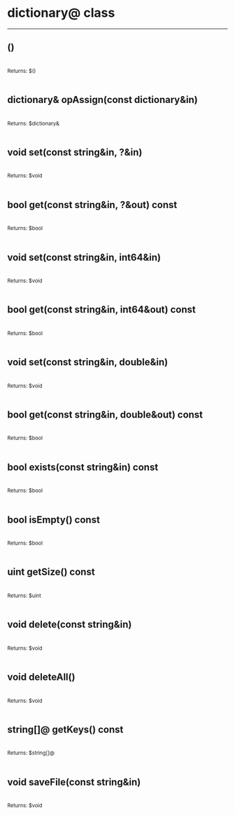 # dictionary@ class

---

## <constructor>()

<br>
<small>Returns: $<constructor>() </small>

<br>
<br>

## dictionary& opAssign(const dictionary&in)

<br>
<small>Returns: $dictionary& </small>

<br>
<br>

## void set(const string&in, ?&in)

<br>
<small>Returns: $void </small>

<br>
<br>

## bool get(const string&in, ?&out) const

<br>
<small>Returns: $bool </small>

<br>
<br>

## void set(const string&in, int64&in)

<br>
<small>Returns: $void </small>

<br>
<br>

## bool get(const string&in, int64&out) const

<br>
<small>Returns: $bool </small>

<br>
<br>

## void set(const string&in, double&in)

<br>
<small>Returns: $void </small>

<br>
<br>

## bool get(const string&in, double&out) const

<br>
<small>Returns: $bool </small>

<br>
<br>

## bool exists(const string&in) const

<br>
<small>Returns: $bool </small>

<br>
<br>

## bool isEmpty() const

<br>
<small>Returns: $bool </small>

<br>
<br>

## uint getSize() const

<br>
<small>Returns: $uint </small>

<br>
<br>

## void delete(const string&in)

<br>
<small>Returns: $void </small>

<br>
<br>

## void deleteAll()

<br>
<small>Returns: $void </small>

<br>
<br>

## string[]@ getKeys() const

<br>
<small>Returns: $string[]@ </small>

<br>
<br>

## void saveFile(const string&in)

<br>
<small>Returns: $void </small>

<br>
<br>

